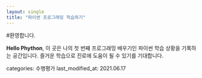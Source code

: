 ```yaml
---
layout: single
title: "파이썬 프로그래밍 학습하기"
---
```


#환영합니다.

**Hello Phython**, 이 곳은 나의 첫 번쨰 프로그래밍 배우기인 파이썬 학습 상황을 기록하는 공간입니다. 즐거운 학습으로 진로에 도움이 될 수 있기를 기대합니다.

categories: 수행평가
last_modified_at: 2021.06.17 
